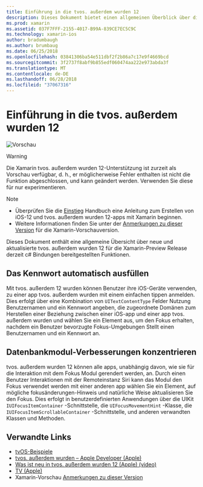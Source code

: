 ```yaml
---
title: Einführung in die tvos. außerdem wurden 12
description: Dieses Dokument bietet einen allgemeinen Überblick über die neuen und aktualisierten Features in tvos. außerdem wurden 12 für Preview-Version der Xamarin derzeit C#-Bindungen bietet.
ms.prod: xamarin
ms.assetid: 037F7FFF-2155-4017-B99A-839CE7EC5C9C
ms.technology: xamarin-ios
author: bradumbaugh
ms.author: brumbaug
ms.date: 06/25/2018
ms.openlocfilehash: 03841306ba54e511dbf2f2b86a7c17e9f4669bcd
ms.sourcegitcommit: 3f2737f8abf9b855edf060474aa222e973abda3f
ms.translationtype: MT
ms.contentlocale: de-DE
ms.lasthandoff: 06/28/2018
ms.locfileid: "37067316"
---
```

# <a name="introduction-to-tvos-12"></a>Einführung in die tvos. außerdem wurden 12

![Vorschau](~/media/shared/preview.png)

> [!WARNING]
> Die Xamarin tvos. außerdem wurden 12-Unterstützung ist zurzeit als Vorschau verfügbar, d. h., er möglicherweise Fehler enthalten ist nicht die Funktion abgeschlossen, und kann geändert werden. Verwenden Sie diese für nur experimentieren.

> [!NOTE]
> - Überprüfen Sie die [Einstieg](~/ios/platform/introduction-to-ios12/get-started.md) Handbuch eine Anleitung zum Erstellen von iOS-12 und tvos. außerdem wurden 12-apps mit Xamarin beginnen.
> - Weitere Informationen finden Sie unter der [Anmerkungen zu dieser Version](https://releases.xamarin.com/preview-release-xcode-10-beta/) für die Xamarin-Vorschauversion.

Dieses Dokument enthält eine allgemeine Übersicht über neue und aktualisierte tvos. außerdem wurden 12 für die Xamarin-Preview Release derzeit c# Bindungen bereitgestellten Funktionen.

## <a name="password-autofill"></a>Das Kennwort automatisch ausfüllen

Mit tvos. außerdem 12 wurden können Benutzer ihre iOS-Geräte verwenden, zu einer app tvos. außerdem wurden mit einem einfachen tippen anmelden. Dies erfolgt über eine Kombination von `UITextContentType` Felder Nutzung Benutzernamen und ein Kennwort angeben, die zugeordnete Domänen zum Herstellen einer Beziehung zwischen einer iOS-app und einer app tvos. außerdem wurden und wählen Sie ein Element aus, um den Fokus erhalten, nachdem ein Benutzer bevorzugte Fokus-Umgebungen Stellt einen Benutzernamen und ein Kennwort an.

## <a name="focus-engine-enhancements"></a>Datenbankmodul-Verbesserungen konzentrieren

tvos. außerdem wurden 12 können alle apps, unabhängig davon, wie sie für die Interaktion mit dem Fokus Modul gerendert werden, an. Durch einen Benutzer Interaktionen mit der Remoteinstanz Siri kann das Modul den Fokus verwendet werden mit einer anderen app wählen Sie ein Element, auf mögliche fokusänderungen-Hinweis und natürliche Weise aktualisieren Sie den Fokus. Dies erfolgt in benutzerdefinierten Anwendungen über die UIKit `IUIFocusItemContainer` -Schnittstelle, die `UIFocusMovementHint` -Klasse, die `IUIFocusItemScrollableContainer` -Schnittstelle, und anderen verwandten Klassen und Methoden.

## <a name="related-links"></a>Verwandte Links

- [tvOS-Beispiele](https://developer.xamarin.com/samples/tvos/all/)
- [tvos. außerdem wurden – Apple Developer (Apple)](https://developer.apple.com/tvos/)
- [Was ist neu in tvos. außerdem wurden 12 (Apple) (video)](https://developer.apple.com/videos/play/wwdc2018/208/)
- [TV (Apple)](https://www.apple.com/tv/)
- Xamarin-Vorschau [Anmerkungen zu dieser Version](https://releases.xamarin.com/preview-release-xcode-10-beta/)
